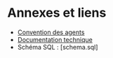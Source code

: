 # Annexes et liens
 
- [Convention des agents](./AGENTS_CONVENTION.md)
- [Documentation technique](./TECHNOLOGIES.md)
- Schéma SQL : [schema.sql] 